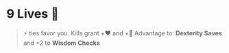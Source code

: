 #  9 Lives 🐾
> ⚡ ties favor you. Kills grant +❤️ and +🔷
Advantage to: __Dexterity Saves__ and +2 to __Wisdom Checks__
